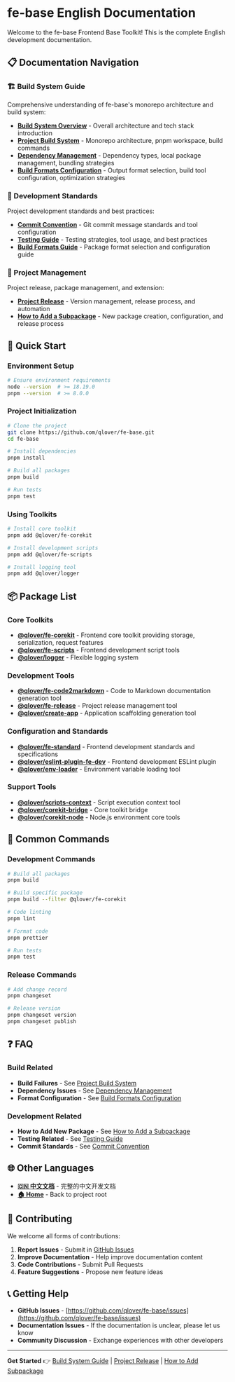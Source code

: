 # fe-base English Documentation

Welcome to the fe-base Frontend Base Toolkit! This is the complete English development documentation.

## 📋 Documentation Navigation

### 🏗️ Build System Guide

Comprehensive understanding of fe-base's monorepo architecture and build system:

- **[Build System Overview](./builder-guide/index.md)** - Overall architecture and tech stack introduction
- **[Project Build System](./builder-guide/project-build-system.md)** - Monorepo architecture, pnpm workspace, build commands
- **[Dependency Management](./builder-guide/dependency-management.md)** - Dependency types, local package management, bundling strategies
- **[Build Formats Configuration](./builder-guide/build-formats-config.md)** - Output format selection, build tool configuration, optimization strategies

### 📝 Development Standards

Project development standards and best practices:

- **[Commit Convention](./commit-convention.md)** - Git commit message standards and tool configuration
- **[Testing Guide](./testing-guide.md)** - Testing strategies, tool usage, and best practices
- **[Build Formats Guide](./build-formats.md)** - Package format selection and configuration guide

### 🚀 Project Management

Project release, package management, and extension:

- **[Project Release](./project-release.md)** - Version management, release process, and automation
- **[How to Add a Subpackage](./how-to-add-a-subpackage.md)** - New package creation, configuration, and release process

## 🎯 Quick Start

### Environment Setup

```bash
# Ensure environment requirements
node --version  # >= 18.19.0
pnpm --version  # >= 8.0.0
```

### Project Initialization

```bash
# Clone the project
git clone https://github.com/qlover/fe-base.git
cd fe-base

# Install dependencies
pnpm install

# Build all packages
pnpm build

# Run tests
pnpm test
```

### Using Toolkits

```bash
# Install core toolkit
pnpm add @qlover/fe-corekit

# Install development scripts
pnpm add @qlover/fe-scripts

# Install logging tool
pnpm add @qlover/logger
```

## 📦 Package List

### Core Toolkits
- **[@qlover/fe-corekit](../../packages/fe-corekit/README.md)** - Frontend core toolkit providing storage, serialization, request features
- **[@qlover/fe-scripts](../../packages/fe-scripts/README.md)** - Frontend development script tools
- **[@qlover/logger](../../packages/logger/README.md)** - Flexible logging system

### Development Tools
- **[@qlover/fe-code2markdown](../../packages/fe-code2markdown/README.md)** - Code to Markdown documentation generation tool
- **[@qlover/fe-release](../../packages/fe-release/README.md)** - Project release management tool
- **[@qlover/create-app](../../packages/create-app/README.md)** - Application scaffolding generation tool

### Configuration and Standards
- **[@qlover/fe-standard](../../packages/fe-standard/README.md)** - Frontend development standards and specifications
- **[@qlover/eslint-plugin-fe-dev](../../packages/eslint-plugin-fe-dev/README.md)** - Frontend development ESLint plugin
- **[@qlover/env-loader](../../packages/env-loader/README.md)** - Environment variable loading tool

### Support Tools
- **[@qlover/scripts-context](../../packages/scripts-context/README.md)** - Script execution context tool
- **[@qlover/corekit-bridge](../../packages/corekit-bridge/README.md)** - Core toolkit bridge
- **[@qlover/corekit-node](../../packages/corekit-node/README.md)** - Node.js environment core tools

## 🔧 Common Commands

### Development Commands
```bash
# Build all packages
pnpm build

# Build specific package
pnpm build --filter @qlover/fe-corekit

# Code linting
pnpm lint

# Format code
pnpm prettier

# Run tests
pnpm test
```

### Release Commands
```bash
# Add change record
pnpm changeset

# Release version
pnpm changeset version
pnpm changeset publish
```

## ❓ FAQ

### Build Related
- **Build Failures** - See [Project Build System](./builder-guide/project-build-system.md#common-issues)
- **Dependency Issues** - See [Dependency Management](./builder-guide/dependency-management.md#common-questions)
- **Format Configuration** - See [Build Formats Configuration](./builder-guide/build-formats-config.md#common-questions)

### Development Related
- **How to Add New Package** - See [How to Add a Subpackage](./how-to-add-a-subpackage.md)
- **Testing Related** - See [Testing Guide](./testing-guide.md)
- **Commit Standards** - See [Commit Convention](./commit-convention.md)

## 🌐 Other Languages

- **[🇨🇳 中文文档](../zh/index.md)** - 完整的中文开发文档
- **[🏠 Home](../../README.en.md)** - Back to project root

## 🤝 Contributing

We welcome all forms of contributions:

1. **Report Issues** - Submit in [GitHub Issues](https://github.com/qlover/fe-base/issues)
2. **Improve Documentation** - Help improve documentation content
3. **Code Contributions** - Submit Pull Requests
4. **Feature Suggestions** - Propose new feature ideas

## 📞 Getting Help

- **GitHub Issues** - [https://github.com/qlover/fe-base/issues](https://github.com/qlover/fe-base/issues)
- **Documentation Issues** - If the documentation is unclear, please let us know
- **Community Discussion** - Exchange experiences with other developers

---

**Get Started** 👉 [Build System Guide](./builder-guide/) | [Project Release](./project-release.md) | [How to Add Subpackage](./how-to-add-a-subpackage.md) 
